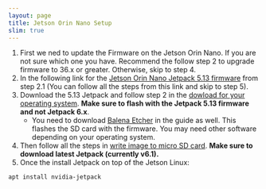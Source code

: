 ```yaml
---
layout: page
title: Jetson Orin Nano Setup
slim: true
---
```


1. First we ned to update the Firmware on the Jetson Orin Nano. If you are not sure which one you have. Recommend the follow step 2 to upgrade firmware to 36.x or greater. Otherwise, skip to step 4.
2. In the following link for the  [Jetson Orin Nano Jetpack 5.13 firmware](https://www.jetson-ai-lab.com/initial_setup_jon.html#360-upgrade-the-jetson-uefi-firmware-to-36x) from step 2.1 (You can follow all the steps from this link and skip to step 5).
3. Download the 5.13 Jetpack and follow step 2 in the [dowload for your operating system](https://developer.nvidia.com/embedded/learn/get-started-jetson-orin-nano-devkit#write). **Make sure to flash with the Jetpack 5.13 firmware and not Jetpack 6.x**.
    - You need to download [Balena Etcher](https://etcher.balena.io/) in the guide as well. This flashes the SD card with the firmware. You may need other software depending on your operating system.
4. Then follow all the steps in [write image to micro SD card](https://developer.nvidia.com/embedded/learn/get-started-jetson-orin-nano-devkit#write). **Make sure to download latest Jetpack (currently v6.1).**
5. Once the install Jetpack on top of the Jetson Linux:
```
apt install nvidia-jetpack
```
